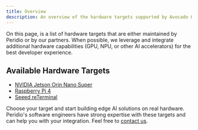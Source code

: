 ```yaml
---
title: Overview 
description: An overview of the hardware targets supported by Avocado OS.
---
```


On this page, is a list of hardware targets that are either maintained by Peridio or by our partners. When possible, we leverage and integrate additional hardware capabilities (GPU, NPU, or other AI accelerators) for the best developer experience.

## Available Hardware Targets

- [NVIDIA Jetson Orin Nano Super](jetson-orin-nano.md)
- [Raspberry Pi 4](rpi-4.md)
- [Seeed reTerminal](reterminal.md)

Choose your target and start building edge AI solutions on real hardware. Peridio's software engineers have strong expertise with these targets and can help you with your integration. Feel free to [contact us](mailto:support@peridio.com).
